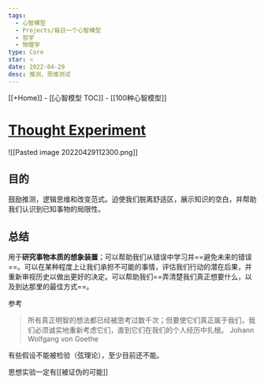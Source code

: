 ```yaml
---
tags:
  - 心智模型
  - Projects/每日一个心智模型
  - 哲学
  - 物理学
type: Core
star: ⭐
date: 2022-04-29
desc: 推测、思维测试
---
```

[[+Home]] - [[心智模型 TOC]] - [[100种心智模型]]


# **[Thought Experiment](https://fs.blog/2017/06/thought-experiment-how-einstein-solved-difficult-problems/)**


![[Pasted image 20220429112300.png]]

## 目的
鼓励推测，逻辑思维和改变范式。迫使我们脱离舒适区，展示知识的空白，并帮助我们认识到已知事物的局限性。




## 总结
用于**研究事物本质的想象装置**；可以帮助我们从错误中学习并==避免未来的错误==。可以在某种程度上让我们承担不可能的事情，评估我们行动的潜在后果，并重新审视历史以做出更好的决定。可以帮助我们==弄清楚我们真正想要什么，以及到达那里的最佳方式==。


参考
>所有真正明智的想法都已经被思考过数千次；但要使它们真正属于我们，我们必须诚实地重新考虑它们，直到它们在我们的个人经历中扎根。
>Johann Wolfgang von Goethe

有些假设不能被检验（弦理论），至少目前还不能。

思想实验一定有[[被证伪的可能]]